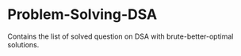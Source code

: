 # Problem-Solving-DSA
Contains the list of solved question on DSA with brute-better-optimal solutions.
